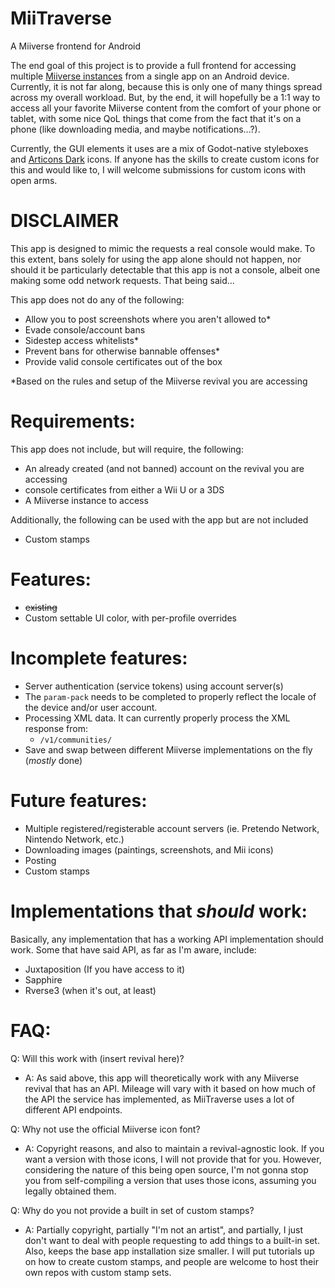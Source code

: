 # MiiTraverse
A Miiverse frontend for Android

The end goal of this project is to provide a full frontend for accessing multiple [Miiverse instances](https://github.com/c08oprkiua/miiverse-android/blob/main/README.md#implementations-that-should-work) from a single app on an Android device. Currently, it is not far along, because this is only one of many things spread across my overall workload. But, by the end, it will hopefully be a 1:1 way to access all your favorite Miiverse content from the comfort of your phone or tablet, with some nice QoL things that come from the fact that it's on a phone (like downloading media, and maybe notifications...?).

Currently, the GUI elements it uses are a mix of Godot-native styleboxes and [Articons Dark](https://github.com/Donnnno/Arcticons) icons. If anyone has the skills to create custom icons for this and would like to, I will welcome submissions for custom icons with open arms. 

# DISCLAIMER

This app is designed to mimic the requests a real console would make. To this extent, bans solely for using the app alone should not happen, nor should it be particularly detectable that this app is not a console, albeit one making some odd network requests. That being said...

This app does not do any of the following:
* Allow you to post screenshots where you aren't allowed to*
* Evade console/account bans
* Sidestep access whitelists*
* Prevent bans for otherwise bannable offenses*
* Provide valid console certificates out of the box

*Based on the rules and setup of the Miiverse revival you are accessing

# Requirements:
This app does not include, but will require, the following:
* An already created (and not banned) account on the revival you are accessing
* console certificates from either a Wii U or a 3DS
* A Miiverse instance to access

Additionally, the following can be used with the app but are not included
* Custom stamps


# Features:
* ~~existing~~
* Custom settable UI color, with per-profile overrides

# Incomplete features: 
* Server authentication (service tokens) using account server(s)
* The `param-pack` needs to be completed to properly reflect the locale of the device and/or user account.
* Processing XML data. It can currently properly process the XML response from:
  * `/v1/communities/`
* Save and swap between different Miiverse implementations on the fly (*mostly* done)

# Future features:
* Multiple registered/registerable account servers (ie. Pretendo Network, Nintendo Network, etc.)
* Downloading images (paintings, screenshots, and Mii icons)
* Posting
* Custom stamps

# Implementations that *should* work:
Basically, any implementation that has a working API implementation should work. Some that have said API, as far as I'm aware, include: 
* Juxtaposition (If you have access to it)
* Sapphire
* Rverse3 (when it's out, at least)

# FAQ: 
Q: Will this work with (insert revival here)?

- A: As said above, this app will theoretically work with any Miiverse revival that has an API. Mileage will vary with it based on how much of the API the service has implemented, as MiiTraverse uses a lot of different API endpoints. 

Q: Why not use the official Miiverse icon font?

- A: Copyright reasons, and also to maintain a revival-agnostic look. If you want a version with those icons, I will not provide that for you. However, considering the nature of this being open source, I'm not gonna stop you from self-compiling a version that uses those icons, assuming you legally obtained them.

Q: Why do you not provide a built in set of custom stamps? 

- A: Partially copyright, partially "I'm not an artist", and partially, I just don't want to deal with people requesting to add things to a built-in set. Also, keeps the base app installation size smaller. I will put tutorials up on how to create custom stamps, and people are welcome to host their own repos with custom stamp sets.

